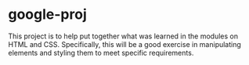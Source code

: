 # google-proj
This project is to help put together what was learned in the modules on HTML and CSS. Specifically, this will be a good exercise in manipulating elements and styling them to meet specific requirements.
